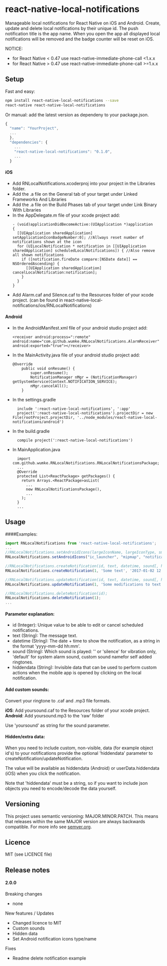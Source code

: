 # react-native-local-notifications
Manageable local notifications for React Native on iOS and Android. Create, update and delete local notifications by their unique id. The push notification title is the app name. When you open the app all displayed local notifications will be removed and the badge counter will be reset on iOS. 

NOTICE:
- for React Native < 0.47 use react-native-immediate-phone-call <1.x.x
- for React Native > 0.47 use react-native-immediate-phone-call >=1.x.x

## Setup

Fast and easy:
```bash
npm install react-native-local-notifications --save
react-native react-native-local-notifications
```

Or manual: add the latest version as dependeny to your package.json.

```javascript
{
  "name": "YourProject",
  ...
  },
  "dependencies": {
    ...
    "react-native-local-notifications": "0.1.0",
    ...
  }
```

#### iOS
* Add RNLocalNotifications.xcoderproj into your project in the Libraries folder.
* Add the .a file on the General tab of your target under Linked Frameworks And Libraries
* Add the .a file on the Build Phases tab of your target under Link Binary With Libraries
* In the AppDelegate.m file of your xcode project add:
    ```
    - (void)applicationDidBecomeActive:(UIApplication *)application
    {
      [[UIApplication sharedApplication] setApplicationIconBadgeNumber:0]; //Allways reset number of notifications shown at the icon
      for (UILocalNotification * notification in [[UIApplication sharedApplication] scheduledLocalNotifications]) { //Also remove all shown notifications
        if ([notification.fireDate compare:[NSDate date]] == NSOrderedAscending) {
          [[UIApplication sharedApplication] cancelLocalNotification:notification];
        }
      }
    }
    ```
* Add Alarm.caf and Silence.caf to the Resources folder of your xcode project. (can be found in react-native-local-notifications/ios/RNLocalNotifications)

#### Android
* In the AndroidManifest.xml file of your android studio project add:
    ```
    <receiver android:process=":remote" android:name="com.github.wumke.RNLocalNotifications.AlarmReceiver" android:exported="true"></receiver>
    ```
* In the MainActivity.java file of your android studio project add:
  ```
  @Override
      public void onResume() {
          super.onResume();
          NotificationManager nMgr = (NotificationManager) getSystemService(Context.NOTIFICATION_SERVICE);
          nMgr.cancelAll();
      }
  ```
* In the settings.gradle
  ```
    include ':react-native-local-notifications', ':app'
    project(':react-native-local-notifications').projectDir = new File(rootProject.projectDir, '../node_modules/react-native-local-notifications/android')
  ```
* In the build.gradle
  ```
    compile project(':react-native-local-notifications')
  ```
* In MainApplication.java
  ```
    import com.github.wumke.RNLocalNotifications.RNLocalNotificationsPackage;
    ...
    @Override
    protected List<ReactPackage> getPackages() {
      return Arrays.<ReactPackage>asList(
        ...
        new RNLocalNotificationsPackage(),
        ...
      );
    }
    ...
  ```
## Usage

####Examples:
```javascript
import RNLocalNotifications from 'react-native-local-notifications';
...
//RNLocalNotifications.setAndroidIcons(largeIconName, largeIconType, smallIconName, smallIconType);
RNLocalNotifications.setAndroidIcons("ic_launcher", "mipmap", "notification_small", "drawable"); //this are the default values, this function is optional

//RNLocalNotifications.createNotification(id, text, datetime, sound[, hiddendata]);
RNLocalNotifications.createNotification(1, 'Some text', '2017-01-02 12:30', 'default');

//RNLocalNotifications.updateNotification(id, text, datetime, sound[, hiddendata]);
RNLocalNotifications.updateNotification(1, 'Some modifications to text', '2017-01-02 12:35', 'silence');

//RNLocalNotifications.deleteNotification(id);
RNLocalNotifications.deleteNotification(1);
...
```
#### Parameter explanation:
* id (Integer): Unique value to be able to edit or cancel scheduled notifications.
* text (String): The message text.
* datetime (String): The date + time to show the notification, as a string in the format 'yyyy-mm-dd hh:mm'.
* sound (String): Which sound is played: '' or 'silence' for vibration only, 'default' for system alarm sound, custom sound namefor self added ringtones.
* hiddendata (String): Invisible data that can be used to perform custom actions when the mobile app is opened by clicking on the local notification.

#### Add custom sounds:

Convert your ringtone to .caf and .mp3 file formats.

__iOS__: Add yoursound.caf to the Resources folder of your xcode project.  
__Android__: Add yoursound.mp3 to the 'raw' folder

Use 'yoursound' as string for the sound parameter.

#### Hidden/extra data:

When you need to include custom, non-visible, data (for example object id's) to your notifications provide the optional 'hiddendata' parameter to createNotification/updateNotification.

The value will be available as hiddendata (Android) or userData.hiddendata (iOS) when you click the notification.

Note that 'hiddendata' must be a string, so if you want to include json objects you need to encode/decode the data yourself.

## Versioning

This project uses semantic versioning: MAJOR.MINOR.PATCH.
This means that releases within the same MAJOR version are always backwards compatible. For more info see [semver.org](http://semver.org/).

## Licence

MIT (see LICENCE file)

## Release notes

#### 2.0.0

Breaking changes
- none

New features / Updates
- Changed licence to MIT
- Custom sounds
- Hidden data
- Set Android notification icons type/name

Fixes
- Readme delete notification example
